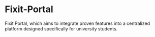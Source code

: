 # Fixit-Portal
Fixit Portal, which aims to integrate proven features into a centralized platform designed specifically for university students.
